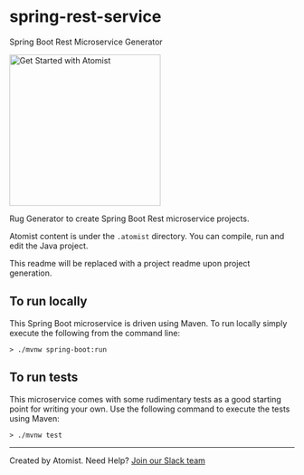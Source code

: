 # spring-rest-service

Spring Boot Rest Microservice Generator

[<img src="https://images.atomist.com/button/create-project.png" width="267" alt="Get Started with Atomist"/>](https://api.atomist.com/v1/projects/generators/16271c54-e671-4be6-a30c-084aba8083ed)

Rug Generator to create Spring Boot Rest microservice projects.

Atomist content is under the `.atomist` directory. You can compile, run and edit the Java project.

This readme will be replaced with a project readme upon project generation.

To run locally
--------------

This Spring Boot microservice is driven using Maven. To run locally simply execute the following from the command line:

```shell
> ./mvnw spring-boot:run
```

To run tests
------------

This microservice comes with some rudimentary tests as a good starting point for writing your own. Use the following command to execute the tests using Maven:

```shell
> ./mvnw test
```

---
Created by Atomist. Need Help? <a href="https://join.atomist.com/">Join our Slack team</a>
